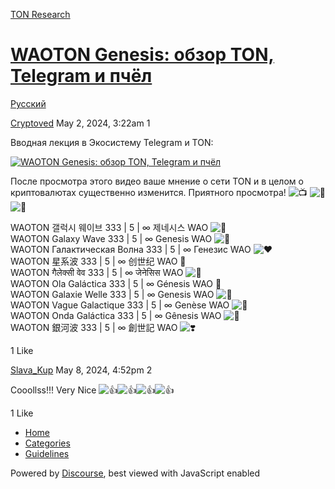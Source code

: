 [TON Research](/)

# [WAOTON Genesis: обзор TON, Telegram и пчёл](/t/waoton-genesis-ton-telegram/15580)

[Русский](/c/ru/49) 

    

[Cryptoved](https://tonresear.ch/u/Cryptoved)   May 2, 2024, 3:22am  1

Вводная лекция в Экосистему Telegram и TON:

[![](https://tonresear.ch/uploads/default/original/2X/7/71464a06bf8602621b12a75248e033fa4fd384d5.jpeg "WAOTON Genesis: обзор TON, Telegram и пчёл")](https://www.youtube.com/watch?v=UW9HUtTyqmE)

После просмотра этого видео ваше мнение о сети TON и в целом о криптовалютах существенно изменится. Приятного просмотра! ![:tv:](https://tonresear.ch/images/emoji/twitter/tv.png?v=12 ":tv:") ![:eyes:](https://tonresear.ch/images/emoji/twitter/eyes.png?v=12 ":eyes:") ![:honeybee:](https://tonresear.ch/images/emoji/twitter/honeybee.png?v=12 ":honeybee:")

WAOTON 갤럭시 웨이브 333 | 5 | ∞ 제네시스 WAO ![:blue_heart:](https://tonresear.ch/images/emoji/twitter/blue_heart.png?v=12 ":blue_heart:")  
WAOTON Galaxy Wave 333 | 5 | ∞ Genesis WAO ![:green_heart:](https://tonresear.ch/images/emoji/twitter/green_heart.png?v=12 ":green_heart:")  
WAOTON Галактическая Волна 333 | 5 | ∞ Генезис WAO ![:heart:](https://tonresear.ch/images/emoji/twitter/heart.png?v=12 ":heart:")  
WAOTON 星系波 333 | 5 | ∞ 创世纪 WAO 🩵  
WAOTON गैलेक्सी वेव 333 | 5 | ∞ जेनेसिस WAO ![:purple_heart:](https://tonresear.ch/images/emoji/twitter/purple_heart.png?v=12 ":purple_heart:")  
WAOTON Ola Galáctica 333 | 5 | ∞ Génesis WAO 🩷  
WAOTON Galaxie Welle 333 | 5 | ∞ Genesis WAO ![:orange_heart:](https://tonresear.ch/images/emoji/twitter/orange_heart.png?v=12 ":orange_heart:")  
WAOTON Vague Galactique 333 | 5 | ∞ Genèse WAO ![:white_heart:](https://tonresear.ch/images/emoji/twitter/white_heart.png?v=12 ":white_heart:")  
WAOTON Onda Galáctica 333 | 5 | ∞ Gênesis WAO ![:green_heart:](https://tonresear.ch/images/emoji/twitter/green_heart.png?v=12 ":green_heart:")  
WAOTON 銀河波 333 | 5 | ∞ 創世記 WAO ![:heavy_heart_exclamation:](https://tonresear.ch/images/emoji/twitter/heavy_heart_exclamation.png?v=12 ":heavy_heart_exclamation:")

  1 Like

[Slava\_Kup](https://tonresear.ch/u/Slava_Kup) May 8, 2024, 4:52pm  2

Cooollss!!! Very Nice ![:+1:](https://tonresear.ch/images/emoji/twitter/+1.png?v=12 ":+1:")![:+1:](https://tonresear.ch/images/emoji/twitter/+1.png?v=12 ":+1:")![:+1:](https://tonresear.ch/images/emoji/twitter/+1.png?v=12 ":+1:")![:+1:](https://tonresear.ch/images/emoji/twitter/+1.png?v=12 ":+1:")

  1 Like

*   [Home](/)
*   [Categories](/categories)
*   [Guidelines](/guidelines)

Powered by [Discourse](https://www.discourse.org), best viewed with JavaScript enabled